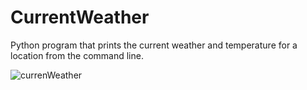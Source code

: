 # CurrentWeather

Python program that prints the current weather and temperature for a location from the command line.

![currenWeather](https://user-images.githubusercontent.com/84894614/125715408-7361bb5a-ff86-4f41-afed-eeb099bb2b69.JPG)
